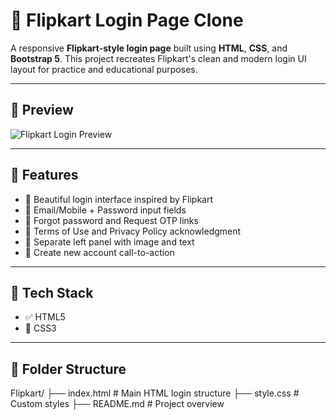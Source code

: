 # 🛒 Flipkart Login Page Clone

A responsive **Flipkart-style login page** built using **HTML**, **CSS**, and **Bootstrap 5**. This project recreates Flipkart's clean and modern login UI layout for practice and educational purposes.

---

## 📸 Preview

![Flipkart Login Preview](https://via.placeholder.com/700x400.png?text=Flipkart+Login+UI)

---

## 🚀 Features

- 🔐 Beautiful login interface inspired by Flipkart
- 🧾 Email/Mobile + Password input fields
- 🔁 Forgot password and Request OTP links
- 📘 Terms of Use and Privacy Policy acknowledgment
- 🎨 Separate left panel with image and text
- 🧍 Create new account call-to-action

---

## 🧪 Tech Stack

- ✅ HTML5
- 🎨 CSS3

---

## 📁 Folder Structure

Flipkart/
├── index.html # Main HTML login structure
├── style.css # Custom styles
├── README.md # Project overview
